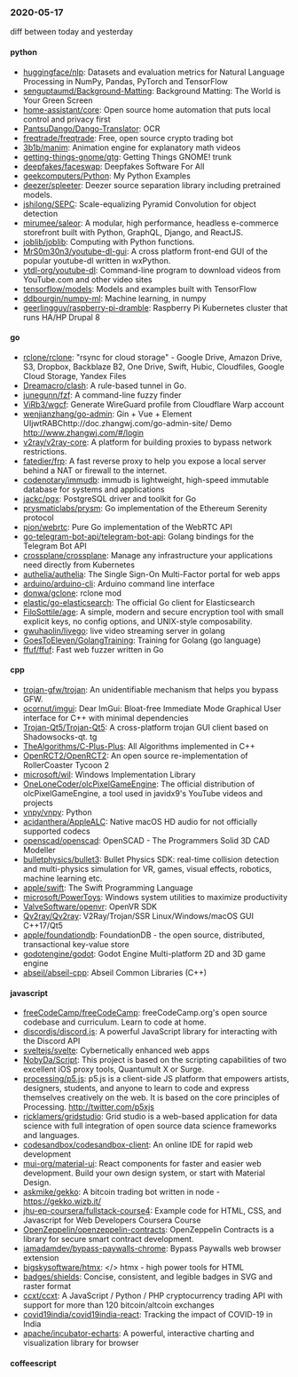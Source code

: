### 2020-05-17
diff between today and yesterday

#### python
* [huggingface/nlp](https://github.com/huggingface/nlp): Datasets and evaluation metrics for Natural Language Processing in NumPy, Pandas, PyTorch and TensorFlow
* [senguptaumd/Background-Matting](https://github.com/senguptaumd/Background-Matting): Background Matting: The World is Your Green Screen
* [home-assistant/core](https://github.com/home-assistant/core):  Open source home automation that puts local control and privacy first
* [PantsuDango/Dango-Translator](https://github.com/PantsuDango/Dango-Translator):   OCR
* [freqtrade/freqtrade](https://github.com/freqtrade/freqtrade): Free, open source crypto trading bot
* [3b1b/manim](https://github.com/3b1b/manim): Animation engine for explanatory math videos
* [getting-things-gnome/gtg](https://github.com/getting-things-gnome/gtg): Getting Things GNOME! trunk
* [deepfakes/faceswap](https://github.com/deepfakes/faceswap): Deepfakes Software For All
* [geekcomputers/Python](https://github.com/geekcomputers/Python): My Python Examples
* [deezer/spleeter](https://github.com/deezer/spleeter): Deezer source separation library including pretrained models.
* [jshilong/SEPC](https://github.com/jshilong/SEPC): Scale-equalizing Pyramid Convolution for object detection
* [mirumee/saleor](https://github.com/mirumee/saleor): A modular, high performance, headless e-commerce storefront built with Python, GraphQL, Django, and ReactJS.
* [joblib/joblib](https://github.com/joblib/joblib): Computing with Python functions.
* [MrS0m30n3/youtube-dl-gui](https://github.com/MrS0m30n3/youtube-dl-gui): A cross platform front-end GUI of the popular youtube-dl written in wxPython.
* [ytdl-org/youtube-dl](https://github.com/ytdl-org/youtube-dl): Command-line program to download videos from YouTube.com and other video sites
* [tensorflow/models](https://github.com/tensorflow/models): Models and examples built with TensorFlow
* [ddbourgin/numpy-ml](https://github.com/ddbourgin/numpy-ml): Machine learning, in numpy
* [geerlingguy/raspberry-pi-dramble](https://github.com/geerlingguy/raspberry-pi-dramble): Raspberry Pi Kubernetes cluster that runs HA/HP Drupal 8

#### go
* [rclone/rclone](https://github.com/rclone/rclone): "rsync for cloud storage" - Google Drive, Amazon Drive, S3, Dropbox, Backblaze B2, One Drive, Swift, Hubic, Cloudfiles, Google Cloud Storage, Yandex Files
* [Dreamacro/clash](https://github.com/Dreamacro/clash): A rule-based tunnel in Go.
* [junegunn/fzf](https://github.com/junegunn/fzf):  A command-line fuzzy finder
* [ViRb3/wgcf](https://github.com/ViRb3/wgcf): Generate WireGuard profile from Cloudflare Warp account
* [wenjianzhang/go-admin](https://github.com/wenjianzhang/go-admin): Gin + Vue + Element UIjwtRABChttp://doc.zhangwj.com/go-admin-site/ Demo http://www.zhangwj.com/#/login
* [v2ray/v2ray-core](https://github.com/v2ray/v2ray-core): A platform for building proxies to bypass network restrictions.
* [fatedier/frp](https://github.com/fatedier/frp): A fast reverse proxy to help you expose a local server behind a NAT or firewall to the internet.
* [codenotary/immudb](https://github.com/codenotary/immudb): immudb is lightweight, high-speed immutable database for systems and applications
* [jackc/pgx](https://github.com/jackc/pgx): PostgreSQL driver and toolkit for Go
* [prysmaticlabs/prysm](https://github.com/prysmaticlabs/prysm): Go implementation of the Ethereum Serenity protocol
* [pion/webrtc](https://github.com/pion/webrtc): Pure Go implementation of the WebRTC API
* [go-telegram-bot-api/telegram-bot-api](https://github.com/go-telegram-bot-api/telegram-bot-api): Golang bindings for the Telegram Bot API
* [crossplane/crossplane](https://github.com/crossplane/crossplane): Manage any infrastructure your applications need directly from Kubernetes
* [authelia/authelia](https://github.com/authelia/authelia): The Single Sign-On Multi-Factor portal for web apps
* [arduino/arduino-cli](https://github.com/arduino/arduino-cli): Arduino command line interface
* [donwa/gclone](https://github.com/donwa/gclone): rclone mod
* [elastic/go-elasticsearch](https://github.com/elastic/go-elasticsearch): The official Go client for Elasticsearch
* [FiloSottile/age](https://github.com/FiloSottile/age): A simple, modern and secure encryption tool with small explicit keys, no config options, and UNIX-style composability.
* [gwuhaolin/livego](https://github.com/gwuhaolin/livego): live video streaming server in golang
* [GoesToEleven/GolangTraining](https://github.com/GoesToEleven/GolangTraining): Training for Golang (go language)
* [ffuf/ffuf](https://github.com/ffuf/ffuf): Fast web fuzzer written in Go

#### cpp
* [trojan-gfw/trojan](https://github.com/trojan-gfw/trojan): An unidentifiable mechanism that helps you bypass GFW.
* [ocornut/imgui](https://github.com/ocornut/imgui): Dear ImGui: Bloat-free Immediate Mode Graphical User interface for C++ with minimal dependencies
* [Trojan-Qt5/Trojan-Qt5](https://github.com/Trojan-Qt5/Trojan-Qt5): A cross-platform trojan GUI client based on Shadowsocks-qt. tg
* [TheAlgorithms/C-Plus-Plus](https://github.com/TheAlgorithms/C-Plus-Plus): All Algorithms implemented in C++
* [OpenRCT2/OpenRCT2](https://github.com/OpenRCT2/OpenRCT2): An open source re-implementation of RollerCoaster Tycoon 2 
* [microsoft/wil](https://github.com/microsoft/wil): Windows Implementation Library
* [OneLoneCoder/olcPixelGameEngine](https://github.com/OneLoneCoder/olcPixelGameEngine): The official distribution of olcPixelGameEngine, a tool used in javidx9's YouTube videos and projects
* [vnpy/vnpy](https://github.com/vnpy/vnpy): Python
* [acidanthera/AppleALC](https://github.com/acidanthera/AppleALC): Native macOS HD audio for not officially supported codecs
* [openscad/openscad](https://github.com/openscad/openscad): OpenSCAD - The Programmers Solid 3D CAD Modeller
* [bulletphysics/bullet3](https://github.com/bulletphysics/bullet3): Bullet Physics SDK: real-time collision detection and multi-physics simulation for VR, games, visual effects, robotics, machine learning etc.
* [apple/swift](https://github.com/apple/swift): The Swift Programming Language
* [microsoft/PowerToys](https://github.com/microsoft/PowerToys): Windows system utilities to maximize productivity
* [ValveSoftware/openvr](https://github.com/ValveSoftware/openvr): OpenVR SDK
* [Qv2ray/Qv2ray](https://github.com/Qv2ray/Qv2ray):   V2Ray/Trojan/SSR  Linux/Windows/macOS  GUI  C++17/Qt5  
* [apple/foundationdb](https://github.com/apple/foundationdb): FoundationDB - the open source, distributed, transactional key-value store
* [godotengine/godot](https://github.com/godotengine/godot): Godot Engine  Multi-platform 2D and 3D game engine
* [abseil/abseil-cpp](https://github.com/abseil/abseil-cpp): Abseil Common Libraries (C++)

#### javascript
* [freeCodeCamp/freeCodeCamp](https://github.com/freeCodeCamp/freeCodeCamp): freeCodeCamp.org's open source codebase and curriculum. Learn to code at home.
* [discordjs/discord.js](https://github.com/discordjs/discord.js): A powerful JavaScript library for interacting with the Discord API
* [sveltejs/svelte](https://github.com/sveltejs/svelte): Cybernetically enhanced web apps
* [NobyDa/Script](https://github.com/NobyDa/Script): This project is based on the scripting capabilities of two excellent iOS proxy tools, Quantumult X or Surge.
* [processing/p5.js](https://github.com/processing/p5.js): p5.js is a client-side JS platform that empowers artists, designers, students, and anyone to learn to code and express themselves creatively on the web. It is based on the core principles of Processing. http://twitter.com/p5xjs 
* [ricklamers/gridstudio](https://github.com/ricklamers/gridstudio): Grid studio is a web-based application for data science with full integration of open source data science frameworks and languages.
* [codesandbox/codesandbox-client](https://github.com/codesandbox/codesandbox-client): An online IDE for rapid web development
* [mui-org/material-ui](https://github.com/mui-org/material-ui): React components for faster and easier web development. Build your own design system, or start with Material Design.
* [askmike/gekko](https://github.com/askmike/gekko): A bitcoin trading bot written in node - https://gekko.wizb.it/
* [jhu-ep-coursera/fullstack-course4](https://github.com/jhu-ep-coursera/fullstack-course4): Example code for HTML, CSS, and Javascript for Web Developers Coursera Course
* [OpenZeppelin/openzeppelin-contracts](https://github.com/OpenZeppelin/openzeppelin-contracts): OpenZeppelin Contracts is a library for secure smart contract development.
* [iamadamdev/bypass-paywalls-chrome](https://github.com/iamadamdev/bypass-paywalls-chrome): Bypass Paywalls web browser extension
* [bigskysoftware/htmx](https://github.com/bigskysoftware/htmx): </> htmx - high power tools for HTML
* [badges/shields](https://github.com/badges/shields): Concise, consistent, and legible badges in SVG and raster format
* [ccxt/ccxt](https://github.com/ccxt/ccxt): A JavaScript / Python / PHP cryptocurrency trading API with support for more than 120 bitcoin/altcoin exchanges
* [covid19india/covid19india-react](https://github.com/covid19india/covid19india-react): Tracking the impact of COVID-19 in India
* [apache/incubator-echarts](https://github.com/apache/incubator-echarts): A powerful, interactive charting and visualization library for browser

#### coffeescript
